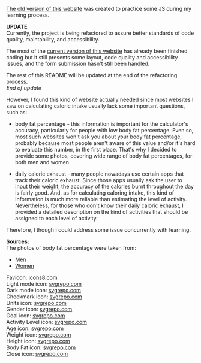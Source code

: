 [The old version of this website](https://kepmon.github.io/Caloric_calculator/) was created to practice some JS during my learning process.

**UPDATE**  
Currently, the project is being refactored to assure better standards of code quality, maintability, and accessibility. 

The most of the [current version of this website](https://clever-naiad-d0b904.netlify.app/) has already been finished coding but it still presents some layout, code quality and accessibility issues, and the form submission hasn't still been handled.

The rest of this README will be updated at the end of the refactoring process.  
*End of update*

However, I found this kind of website actually needed since most websites I saw on calculating caloric intake usually lack some important questions, such as:
* body fat percentage - this information is important for the calculator's accuracy, particularly for people with low body fat percentage. Even so, most such websites won't ask you about your body fat percentage, probably because most people aren't aware of this value and/or it's hard to evaluate this number, in the first place. That's why I decided to provide some photos, covering wide range of body fat percentages, for both men and women.

* daily caloric exhaust - many people nowadays use certain apps that track their caloric exhaust. Since those apps usually ask the user to input their weight, the accuracy of the calories burnt throughout the day is fairly good. And, as for calculating caloring intake, this kind of information is much more reliable than estimating the level of activity. Nevertheless, for those who don't know their daily caloric exhaust, I provided a detailed description on the kind of activities that should be assigned to each level of activity.

Therefore, I though I could address some issue concurrently with learning.


**Sources:**  
The photos of body fat percentage were taken from:
* [Men](https://kubexfitness.com/blog/body-fat-percentages-actually-look-like/)
* [Women](https://pl.pinterest.com/pin/805440714592354881/)

Favicon: [icons8.com](https://icons8.com/icon/udLNEDpg6Ek7/healthy-food-calories-calculator)  
Light mode icon: [svgrepo.com](https://www.svgrepo.com/svg/398422/sun-with-face)  
Dark mode icon: [svgrepo.com](https://www.svgrepo.com/svg/396485/first-quarter-moon-face)  
Checkmark icon: [svgrepo.com](https://www.svgrepo.com/svg/395995/check-mark-button)  
Units icon: [svgrepo.com](https://www.svgrepo.com/svg/283098/measuring-measurement)  
Gender icon: [svgrepo.com](https://www.svgrepo.com/svg/283083/actions-buy)  
Goal icon: [svgrepo.com](https://www.svgrepo.com/svg/283103/maps-and-flags-direction)  
Activity Level icon: [svgrepo.com](https://www.svgrepo.com/svg/283180/sit-down-sofa)  
Age icon: [svgrepo.com](https://www.svgrepo.com/svg/283132/sand-clock)  
Weight icon: [svgrepo.com](https://www.svgrepo.com/svg/283067/kilograms-grams)  
Height icon: [svgrepo.com](https://www.svgrepo.com/svg/283065/graphs-economy)  
Body Fat icon: [svgrepo.com](https://www.svgrepo.com/svg/283163/measuring-measure)  
Close icon: [svgrepo.com](https://www.svgrepo.com/svg/500512/close-bold)  